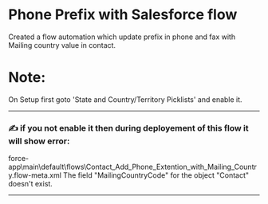 # Phone Prefix with Salesforce flow
Created a flow automation which update prefix in phone and fax with Mailing country value in contact.

# Note:
On Setup first goto 'State and Country/Territory Picklists' and enable it.

---

### :writing_hand: if you not enable it then during deployement of this flow it will show error:
force-app\main\default\flows\Contact_Add_Phone_Extention_with_Mailing_Country.flow-meta.xml  The field "MailingCountryCode" for the object "Contact" doesn't exist.

---
